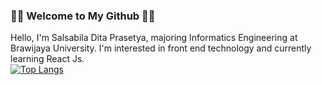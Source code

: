 ### 🧚‍♀️ Welcome to My Github 🧚‍♀️
Hello, I'm Salsabila Dita Prasetya, majoring Informatics Engineering at Brawijaya University. I'm interested in front end technology and currently learning React Js.
<br>
![<react>](https://img.shields.io/badge/ReactJS-000000?style=for-the-badge&logo=ReactJS&logoColor=ffffff)
<br>
[![Top Langs](https://github-readme-stats.vercel.app/api/top-langs/?username=avcna&layout=compact&theme=omni)](https://github.com/avcna/github-readme-stats)

<!--
**avcna/avcna** is a ✨ _special_ ✨ repository because its `README.md` (this file) appears on your GitHub profile.

Here are some ideas to get you started:

- 🔭 I’m currently working on ...
- 🌱 I’m currently learning ...
- 👯 I’m looking to collaborate on ...
- 🤔 I’m looking for help with ...
- 💬 Ask me about ...
- 📫 How to reach me: ...
- 😄 Pronouns: ...
- ⚡ Fun fact: ...
-->
